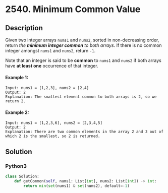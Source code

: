 # 2540. Minimum Common Value


## Description
Given two integer arrays `nums1` and `nums2`, sorted in non-decreasing order, return *the **minimum integer common** to both arrays*. If there is no common integer amongst `nums1` and `nums2`, return `-1`.

Note that an integer is said to be **common** to `nums1` and `nums2` if both arrays have **at least one** occurrence of that integer.

#### Example 1:
```
Input: nums1 = [1,2,3], nums2 = [2,4]
Output: 2
Explanation: The smallest element common to both arrays is 2, so we return 2.
```

#### Example 2:
```
Input: nums1 = [1,2,3,6], nums2 = [2,3,4,5]
Output: 2
Explanation: There are two common elements in the array 2 and 3 out of which 2 is the smallest, so 2 is returned.
```


## Solution

### Python3
```python
class Solution:
    def getCommon(self, nums1: List[int], nums2: List[int]) -> int:
        return min(set(nums1) & set(nums2), default=-1)
```

